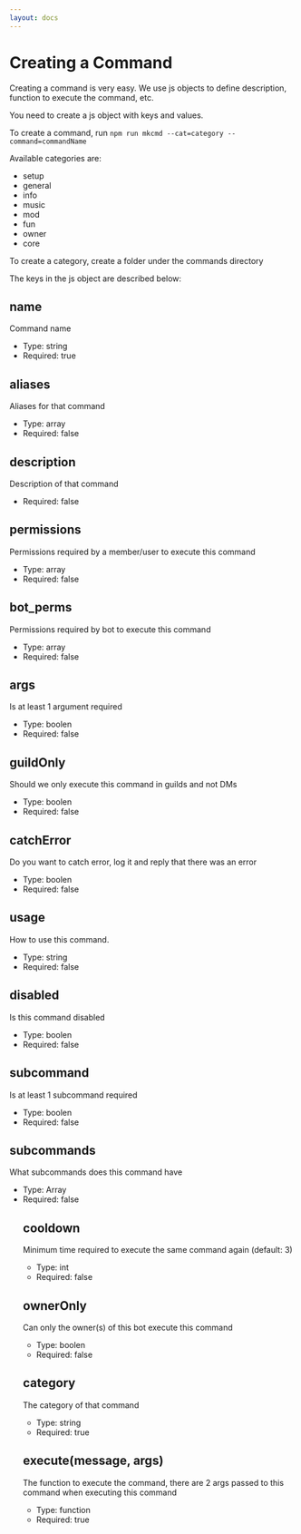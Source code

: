 ```yaml
---
layout: docs
---
```


# Creating a Command

Creating a command is very easy. We use js objects to define description, function to execute the command, etc.

You need to create a js object with keys and values.

To create a command, run `npm run mkcmd --cat=category --command=commandName`

Available categories are:
- setup
- general
- info
- music
- mod
- fun
- owner
- core

To create a category, create a folder under the commands directory

The keys in the js object are described below:

## name

Command name

- Type: string
- Required: true

## aliases

Aliases for that command

- Type: array
- Required: false

## description

Description of that command

- Required: false

## permissions

Permissions required by a member/user to execute this command

- Type: array
- Required: false

## bot_perms

Permissions required by bot to execute this command

- Type: array
- Required: false

## args

Is at least 1 argument required

- Type: boolen
- Required: false

## guildOnly

Should we only execute this command in guilds and not DMs

- Type: boolen
- Required: false

## catchError

Do you want to catch error, log it and reply that there was an error

- Type: boolen
- Required: false

## usage

How to use this command.

- Type: string
- Required: false

## disabled

Is this command disabled

- Type: boolen
- Required: false

## subcommand

Is at least 1 subcommand required

- Type: boolen
- Required: false

## subcommands

What subcommands does this command have

- Type: Array<Object>
- Required: false

## cooldown

Minimum time required to execute the same command again (default: 3)

- Type: int
- Required: false

## ownerOnly

Can only the owner(s) of this bot execute this command

- Type: boolen
- Required: false

## category

The category of that command

- Type: string
- Required: true

## execute(message, args)

The function to execute the command, there are 2 args passed to this command when executing this command

- Type: function
- Required: true
